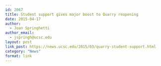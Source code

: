 ```yaml
---
id: 2067
title: Student support gives major boost to Quarry reopening
date: 2015-04-17
author:
  - Joan Springhetti
author_email:
  - jspringh@ucsc.edu
layout: post
link_post: https://news.ucsc.edu/2015/03/quarry-student-support.html
category: "News"
format: link
---
```


